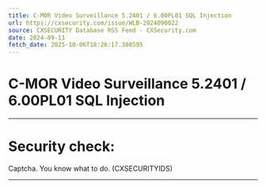 ```yaml
---
title: C-MOR Video Surveillance 5.2401 / 6.00PL01 SQL Injection
url: https://cxsecurity.com/issue/WLB-2024090022
source: CXSECURITY Database RSS Feed - CXSecurity.com
date: 2024-09-11
fetch_date: 2025-10-06T18:26:17.308595
---
```


# C-MOR Video Surveillance 5.2401 / 6.00PL01 SQL Injection

---

# Security check:

Captcha. You know what to do. (CXSECURITYIDS)

---